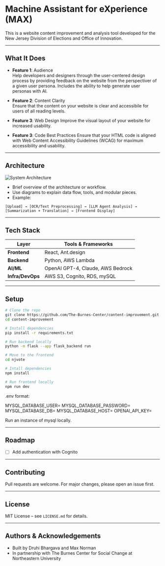 
# Machine Assistant for eXperience (MAX)

This is a website content improvement and analysis tool developed for the New Jersey Division of Elections and Office of Innovation. 

---

## What It Does

- **Feature 1**: Audience  
  Help developers and designers through the user-centered design process by providing feedback on the website from the perspectiver of a 
  given user persona. Includes the ability to help generate user personas with AI.

- **Feature 2**: Content Clarity  
  Ensure that the content on your website is clear and accessibile for users of all reading levels. 

- **Feature 3**: Web Design
  Improve the visual layout of your website for increased usability.

- **Feature 3**: Code Best Practices
  Ensure that your HTML code is aligned with Web Content Accessibility Guidelines (WCAG) for maximum accessibility and usability. 

---

## Architecture

![System Architecture](./architecture.png)

- Brief overview of the architecture or workflow.
- Use diagrams to explain data flow, tools, and modular pieces.
- Example:

```
[Upload] → [OCR/Text Preprocessing] → [LLM Agent Analysis] → [Summarization + Translation] → [Frontend Display]
```

---

## Tech Stack

| Layer          | Tools & Frameworks                                      |
|----------------|---------------------------------------------------------|
| **Frontend**   | React, Ant.design                                       |
| **Backend**    | Python, AWS Lambda                                      |
| **AI/ML**      | OpenAI GPT-4, Claude, AWS Bedrock                       |
| **Infra/DevOps**| AWS S3, Cognito, RDS, mySQL                            |

---

## Setup

```bash
# Clone the repo
git clone https://github.com/The-Burnes-Center/content-improvement.git
cd content-improvement

# Install dependencies
pip install -r requirements.txt

# Run backend locally
python -m flask --app flask_backend run

# Move to the frontend
cd njvote

# Intall dependencies
npm install

# Run frontend locally
npm run dev
```

.env format: 

MYSQL_DATABASE_USER=
MYSQL_DATABASE_PASSWORD=
MYSQL_DATABASE_DB=
MYSQL_DATABASE_HOST=
OPENAI_API_KEY=

Run an instance of mysql locally. 

<!-- ---

## �� Core Modules

| Module              | Description                                                                 |
|---------------------|-----------------------------------------------------------------------------|
| `ocr_processor.py`  | Extracts text from PDFs using AWS Textract or Mistral                       |
| `redactor.py`       | Detects and removes PII using AWS Comprehend                                |
| `agent_runner.py`   | Manages LLM agents that handle summarization, translation, and chat         |
| `api.py`            | FastAPI-based REST endpoints for frontend consumption                       |
| `db_handler.py`     | Interfaces with DynamoDB for structured read/write                          | -->

---

## Roadmap

- [ ] Add authentication with Cognito

---

## Contributing

Pull requests are welcome. For major changes, please open an issue first.

---

## License

MIT License – see `LICENSE.md` for details.

---

## Authors & Acknowledgements

- Built by Druhi Bhargava and Max Norman 
- In partnership with The Burnes Center for Social Change at Northeastern University